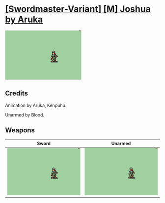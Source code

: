 # [\[Swordmaster-Variant\] \[M\] Joshua by Aruka](./)

<img src="./1.%20Sword/Sword_000.png" alt="[Swordmaster-Variant] [M] Joshua by Aruka standing" />

## Credits

Animation by Aruka, Kenpuhu.

Unarmed by Blood.

## Weapons


|Sword |Unarmed |
|  :---: | :---: |
| <img alt="Sword animation" src="./1.%20Sword/Sword.gif" /> | <img alt="Unarmed animation" src="./8.%20Unarmed/Unarmed.gif" /> |
